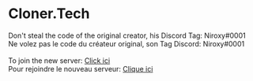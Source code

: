 # Cloner.Tech


Don't steal the code of the original creator, his Discord Tag: Niroxy#0001<br>Ne volez pas le code du créateur original, son Tag Discord: Niroxy#0001<br><br>To join the new server: [Click ici](https://discord.gg/H4RUhZa) <br>Pour rejoindre le nouveau serveur: [Clique ici](https://discord.gg/H4RUhZa)
